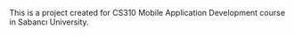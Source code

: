 This is a project created for CS310 Mobile Application Development course in Sabancı University.
          
